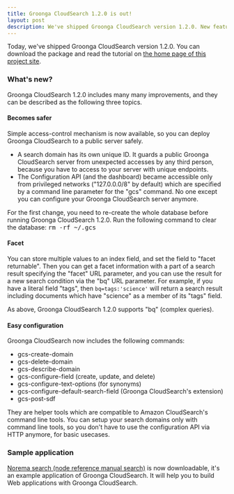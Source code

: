 ```yaml
---
title: Groonga CloudSearch 1.2.0 is out!
layout: post
description: We've shipped Groonga CloudSearch version 1.2.0. New features come with the release!
---
```


Today, we've shipped Groonga CloudSearch version 1.2.0. You can download
the package and read the tutorial on [the home page of this project site](/).

### What's new?

Groonga CloudSearch 1.2.0 includes many many improvements, and they can be
described as the following three topics.

#### Becomes safer

Simple access-control mechanism is now available, so you can deploy Groonga
CloudSearch to a public server safely.

 * A search domain has its own unique ID.
   It guards a public Groonga CloudSearch server from unexpected accesses
   by any third person, because you have to access to your server with
   unique endpoints.
 * The Configuration API (and the dashboard) became accessible only from
   privileged networks ("127.0.0.0/8" by default) which are specified by
   a command line parameter for the "gcs" command. No one except you can
   configure your Groonga CloudSearch server anymore.

For the first change, you need to re-create the whole database before running
Groonga CloudSearch 1.2.0.
Run the following command to clear the database: <kbd>rm -rf ~/.gcs</kbd>

#### Facet

You can store multiple values to an index field, and set the field to
"facet returnable".
Then you can get a facet information with a part of a search result specifying
the "facet" URL parameter, and you can use the result for a new search
condition via the "bq" URL parameter.
For example, if you have a literal field "tags", then
<code>bq=tags:'science'</code> will return a search result including
documents which have "science" as a member of its "tags" field.

As above, Groonga CloudSearch 1.2.0 supports "bq" (complex queries).

#### Easy configuration

Groonga CloudSearch now includes the following commands:

 * gcs-create-domain
 * gcs-delete-domain
 * gcs-describe-domain
 * gcs-configure-field (create, update, and delete)
 * gcs-configure-text-options (for synonyms)
 * gcs-configure-default-search-field (Groonga CloudSearch's extension)
 * gcs-post-sdf

They are helper tools which are compatible to Amazon CloudSearch's command line tools.
You can setup your search domains only with command line tools, so you don't
have to use the configuration API via HTTP anymore, for basic usecases.

### Sample application

[Norema search (node reference manual search)](https://github.com/nroonga/norema) is now downloadable, it's an example application of Groonga CloudSearch.
It will help you to build Web applications with Groonga CloudSearch.
